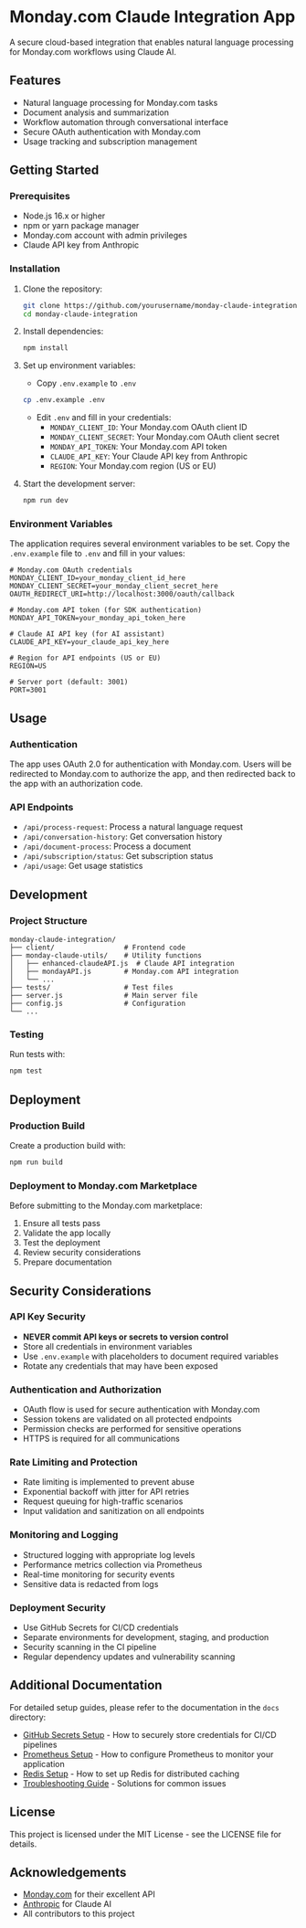 # Monday.com Claude Integration App

A secure cloud-based integration that enables natural language processing for Monday.com workflows using Claude AI.

## Features

- Natural language processing for Monday.com tasks
- Document analysis and summarization
- Workflow automation through conversational interface
- Secure OAuth authentication with Monday.com
- Usage tracking and subscription management

## Getting Started

### Prerequisites

- Node.js 16.x or higher
- npm or yarn package manager
- Monday.com account with admin privileges
- Claude API key from Anthropic

### Installation

1. Clone the repository:
   ```bash
   git clone https://github.com/yourusername/monday-claude-integration.git
   cd monday-claude-integration
   ```

2. Install dependencies:
   ```bash
   npm install
   ```

3. Set up environment variables:
   - Copy `.env.example` to `.env`
   ```bash
   cp .env.example .env
   ```
   - Edit `.env` and fill in your credentials:
     - `MONDAY_CLIENT_ID`: Your Monday.com OAuth client ID
     - `MONDAY_CLIENT_SECRET`: Your Monday.com OAuth client secret
     - `MONDAY_API_TOKEN`: Your Monday.com API token
     - `CLAUDE_API_KEY`: Your Claude API key from Anthropic
     - `REGION`: Your Monday.com region (US or EU)

4. Start the development server:
   ```bash
   npm run dev
   ```

### Environment Variables

The application requires several environment variables to be set. Copy the `.env.example` file to `.env` and fill in your values:

```
# Monday.com OAuth credentials
MONDAY_CLIENT_ID=your_monday_client_id_here
MONDAY_CLIENT_SECRET=your_monday_client_secret_here
OAUTH_REDIRECT_URI=http://localhost:3000/oauth/callback

# Monday.com API token (for SDK authentication)
MONDAY_API_TOKEN=your_monday_api_token_here

# Claude AI API key (for AI assistant)
CLAUDE_API_KEY=your_claude_api_key_here

# Region for API endpoints (US or EU)
REGION=US

# Server port (default: 3001)
PORT=3001
```

## Usage

### Authentication

The app uses OAuth 2.0 for authentication with Monday.com. Users will be redirected to Monday.com to authorize the app, and then redirected back to the app with an authorization code.

### API Endpoints

- `/api/process-request`: Process a natural language request
- `/api/conversation-history`: Get conversation history
- `/api/document-process`: Process a document
- `/api/subscription/status`: Get subscription status
- `/api/usage`: Get usage statistics

## Development

### Project Structure

```
monday-claude-integration/
├── client/                 # Frontend code
├── monday-claude-utils/    # Utility functions
│   ├── enhanced-claudeAPI.js  # Claude API integration
│   ├── mondayAPI.js        # Monday.com API integration
│   └── ...
├── tests/                  # Test files
├── server.js               # Main server file
├── config.js               # Configuration
└── ...
```

### Testing

Run tests with:

```bash
npm test
```

## Deployment

### Production Build

Create a production build with:

```bash
npm run build
```

### Deployment to Monday.com Marketplace

Before submitting to the Monday.com marketplace:

1. Ensure all tests pass
2. Validate the app locally
3. Test the deployment
4. Review security considerations
5. Prepare documentation

## Security Considerations

### API Key Security
- **NEVER commit API keys or secrets to version control**
- Store all credentials in environment variables
- Use `.env.example` with placeholders to document required variables
- Rotate any credentials that may have been exposed

### Authentication and Authorization
- OAuth flow is used for secure authentication with Monday.com
- Session tokens are validated on all protected endpoints
- Permission checks are performed for sensitive operations
- HTTPS is required for all communications

### Rate Limiting and Protection
- Rate limiting is implemented to prevent abuse
- Exponential backoff with jitter for API retries
- Request queuing for high-traffic scenarios
- Input validation and sanitization on all endpoints

### Monitoring and Logging
- Structured logging with appropriate log levels
- Performance metrics collection via Prometheus
- Real-time monitoring for security events
- Sensitive data is redacted from logs

### Deployment Security
- Use GitHub Secrets for CI/CD credentials
- Separate environments for development, staging, and production
- Security scanning in the CI pipeline
- Regular dependency updates and vulnerability scanning

## Additional Documentation

For detailed setup guides, please refer to the documentation in the `docs` directory:

- [GitHub Secrets Setup](docs/GITHUB_SECRETS_SETUP.md) - How to securely store credentials for CI/CD pipelines
- [Prometheus Setup](docs/PROMETHEUS_SETUP.md) - How to configure Prometheus to monitor your application
- [Redis Setup](docs/REDIS_SETUP.md) - How to set up Redis for distributed caching
- [Troubleshooting Guide](docs/TROUBLESHOOTING.md) - Solutions for common issues

## License

This project is licensed under the MIT License - see the LICENSE file for details.

## Acknowledgements

- [Monday.com](https://monday.com) for their excellent API
- [Anthropic](https://anthropic.com) for Claude AI
- All contributors to this project
